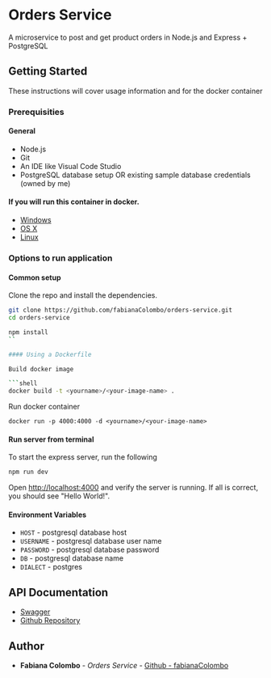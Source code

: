 # Orders Service
A microservice to post and get product orders in Node.js and Express + PostgreSQL

## Getting Started

These instructions will cover usage information and for the docker container 

### Prerequisities

#### General
* Node.js
* Git
* An IDE like Visual Code Studio
* PostgreSQL database setup OR existing sample database credentials (owned by me)

#### If you will run this container in docker.

* [Windows](https://docs.docker.com/windows/started)
* [OS X](https://docs.docker.com/mac/started/)
* [Linux](https://docs.docker.com/linux/started/)


### Options to run application

#### Common setup

Clone the repo and install the dependencies.

```bash
git clone https://github.com/fabianaColombo/orders-service.git
cd orders-service
```

```bash
npm install
``

#### Using a Dockerfile

Build docker image

```shell
docker build -t <yourname>/<your-image-name> .
```

Run docker container

```shell
docker run -p 4000:4000 -d <yourname>/<your-image-name>
```

#### Run server from terminal

To start the express server, run the following

```bash
npm run dev
```

Open [http://localhost:4000](http://localhost:4000) and verify the server is running. If all is correct, you should see "Hello World!".

#### Environment Variables

* `HOST` - postgresql database host
* `USERNAME` - postgresql database user name
* `PASSWORD` - postgresql database password
* `DB` - postgresql database name
* `DIALECT` - postgres


## API Documentation

* [Swagger](http://localhost:4000/api-docs/)
* [Github Repository](https://quay.io/repository/your/docker-repository)


## Author

* **Fabiana Colombo** - *Orders Service* - [Github - fabianaColombo](https://github.com/fabianaColombo)

